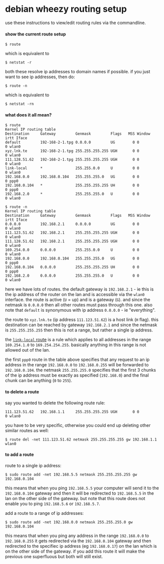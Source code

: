 debian wheezy routing setup
==============

use these instructions to view/edit routing rules via the commandline.

#### show the current route setup

    $ route

which is equivalent to

    $ netstat -r

both these resolve ip addresses to domain names if possible. if you just want to see ip addresses, then do:

    $ route -n

which is equivalent to

    $ netstat -rn

#### what does it all mean?

    $ route
    Kernel IP routing table
    Destination     Gateway         Genmask         Flags   MSS Window  irtt Iface
    default         192-168-2-1.tpg 0.0.0.0         UG        0 0          0 wlan0
    xyz.lnk.te      192-168-2-1.tpg 255.255.255.255 UGH       0 0          0 wlan0
    111.128.51.62   192-168-2-1.tpg 255.255.255.255 UGH       0 0          0 wlan0
    link-local      *               255.255.0.0     U         0 0          0 wlan0
    192.168.0.0     192.168.0.104   255.255.255.0   UG        0 0          0 ppp0
    192.168.0.104   *               255.255.255.255 UH        0 0          0 ppp0
    192.168.2.0     *               255.255.255.0   U         0 0          0 wlan0

    $ route -n
    Kernel IP routing table
    Destination     Gateway         Genmask         Flags   MSS Window  irtt Iface
    0.0.0.0         192.168.2.1     0.0.0.0         UG        0 0          0 wlan0
    111.123.51.62   192.168.2.1     255.255.255.255 UGH       0 0          0 wlan0
    111.128.51.62   192.168.2.1     255.255.255.255 UGH       0 0          0 wlan0
    169.254.0.0     0.0.0.0         255.255.0.0     U         0 0          0 wlan0
    192.168.0.0     192.168.0.104   255.255.255.0   UG        0 0          0 ppp0
    192.168.0.104   0.0.0.0         255.255.255.255 UH        0 0          0 ppp0
    192.168.2.0     0.0.0.0         255.255.255.0   U         0 0          0 wlan0

here we have lots of routes. the default gateway is `192.168.2.1` - ie this is the ip address of the router on the lan and is accessible via the `wlan0` interface. the route is active (`U` = up) and is a gateway (`G`). and since the netmask is `0.0.0.0` then all other routes must pass through this one. also note that `default` is synonymous with ip address `0.0.0.0` - ie "everything".

the route to `xyz.lnk.te` (ip address `111.123.51.62`) is a host link (`H` flag). this destination can be reached by gateway `192.168.2.1` and since the netmask is `255.255.255.255` then this is not a range, but rather a single ip address.

the [`link-local` route](http://en.wikipedia.org/wiki/Link-local_address) is a rule which applies to all addresses in the range `169.254.1.0` to `169.254.254.255`. basically anything in this range is not allowed out of the lan.

the first `ppp0` route in the table above specifies that any request to an ip address in the range `192.168.0.0` to `192.168.0.255` will be forwarded to `192.168.0.104`. the netmask `255.255.255.0` specifies that the first 3 chunks of the ip address must be exactly as specified (`192.168.0`) and the final chunk can be anything (`0` to `255`).

#### to delete a route

say you wanted to delete the following route rule:

    111.123.51.62   192.168.1.1     255.255.255.255 UGH       0 0          0 wlan0

you have to be very specific, otherwise you could end up deleting other similar routes as well:

    $ route del -net 111.123.51.62 netmask 255.255.255.255 gw 192.168.1.1 wlan0

#### to add a route

route to a single ip address:

    $ sudo route add -net 192.168.5.5 netmask 255.255.255.255 gw 192.168.0.104

this means that when you ping `192.168.5.5` your computer will send it to the `192.168.0.104` gateway and then it will be redirected to `192.168.5.5` in the lan on the other side of the gateway. but note that this route does not enable you to ping `192.168.5.6` or `192.168.5.7`.

add a route to a range of ip addresses:

    $ sudo route add -net 192.168.0.0 netmask 255.255.255.0 gw 192.168.0.104

this means that when you ping any address in the range `192.168.0.0` to `192.168.0.255` it gets redirected via the `192.168.0.104` gateway and then redirected to the specifiec ip address (eg `192.168.0.17`) on the lan which is on the other side of the gateway. if you add this route it will make the previous one superfluous but both will still exist.
